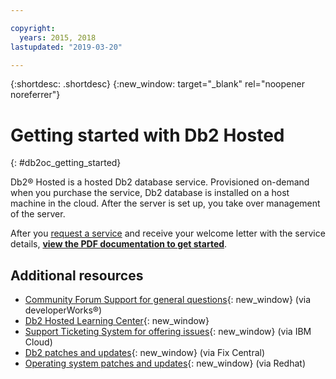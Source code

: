 ```yaml
---

copyright:
  years: 2015, 2018
lastupdated: "2019-03-20"

---
```


{:shortdesc: .shortdesc}
{:new_window: target="_blank" rel="noopener noreferrer"}

# Getting started with Db2 Hosted
{: #db2oc_getting_started}

Db2® Hosted is a hosted Db2 database service. Provisioned on-demand when you purchase the service, Db2 database is installed on a host machine in the cloud. After the server is set up, you take over management of the server.

After you [request a service](/catalog/services/db2-hosted)
and receive your welcome letter with the service details,
[**view the PDF documentation to get started**](https://public.dhe.ibm.com/cloud/bluemix/hosted/).

## Additional resources

- [Community Forum Support for general questions](https://ibm.biz/db2-on-cloud-forum){: new_window}
  (via developerWorks®)
- [Db2 Hosted Learning Center](https://ibm.biz/db2luwlc){: new_window}
- [Support Ticketing System for offering issues](https://ibm.biz/db2-on-cloud-support){: new_window}
  (via IBM Cloud)
- [Db2 patches and updates](https://ibm.biz/db2-on-cloud-updates){: new_window} (via Fix Central)
- [Operating system patches and updates](https://ibm.biz/db2-on-cloud-rhel-updates){: new_window}
  (via Redhat)
